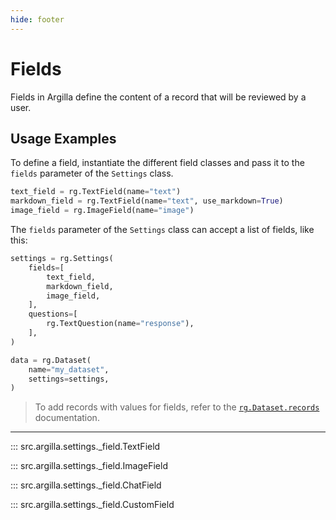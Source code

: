 ```yaml
---
hide: footer
---
```


# Fields

Fields in Argilla define the content of a record that will be reviewed by a user.

## Usage Examples

To define a field, instantiate the different field classes and pass it to the `fields` parameter of the `Settings` class.

```python
text_field = rg.TextField(name="text")
markdown_field = rg.TextField(name="text", use_markdown=True)
image_field = rg.ImageField(name="image")
```

The `fields` parameter of the `Settings` class can accept a list of fields, like this:

```python
settings = rg.Settings(
    fields=[
        text_field,
        markdown_field,
        image_field,
    ],
    questions=[
        rg.TextQuestion(name="response"),
    ],
)

data = rg.Dataset(
    name="my_dataset",
    settings=settings,
)
```

> To add records with values for fields, refer to the [`rg.Dataset.records`](../records/records.md) documentation.

---

::: src.argilla.settings._field.TextField

::: src.argilla.settings._field.ImageField

::: src.argilla.settings._field.ChatField

::: src.argilla.settings._field.CustomField
